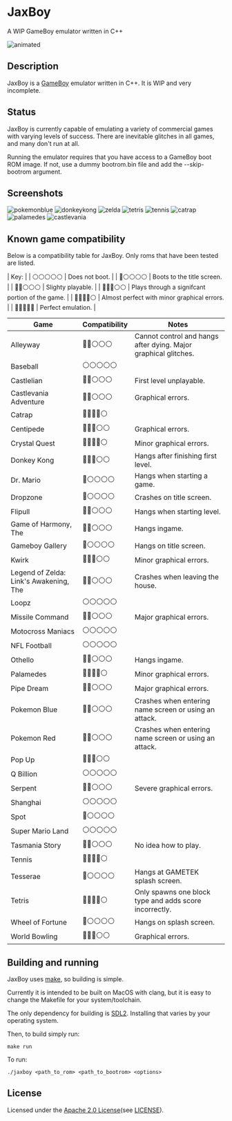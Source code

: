 # JaxBoy
A WIP GameBoy emulator written in C++

![animated](screenshots/startup.gif)

## Description

JaxBoy is a [GameBoy](https://en.wikipedia.org/wiki/Game_Boy) emulator written in C++. It is WIP and very incomplete.

## Status

JaxBoy is currently capable of emulating a variety of commercial games with varying levels of success. There are inevitable glitches in all games, and many don't run at all.

Running the emulator requires that you have access to a GameBoy boot ROM image. If not, use a dummy bootrom.bin file and add the --skip-bootrom argument.

## Screenshots

![pokemonblue](screenshots/pokemonblue.png)
![donkeykong](screenshots/donkeykong.png)
![zelda](screenshots/zelda.png)
![tetris](screenshots/tetris.png)
![tennis](screenshots/tennis.png)
![catrap](screenshots/catrap.png)
![palamedes](screenshots/palamedes.png)
![castlevania](screenshots/castlevania.png)

## Known game compatibility

Below is a compatibility table for JaxBoy.
Only roms that have been tested are listed.

| Key: |
| ⚪️⚪️⚪️⚪️⚪️ | Does not boot. |
| 🔵⚪️⚪️⚪️⚪️ | Boots to the title screen. |
| 🔵🔵⚪️⚪️⚪️ | Slighty playable. |
| 🔵🔵🔵️⚪️⚪️ | Plays through a signifcant portion of the game. |
| 🔵🔵🔵🔵⚪️ | Almost perfect with minor graphical errors. |
| 🔵🔵🔵🔵🔵 | Perfect emulation. |

| Game | Compatibility | Notes |
| --- | --- | --- |
| Alleyway                                  | 🔵🔵⚪️⚪️⚪️ |   Cannot control and hangs after dying. Major graphical glitches. |
| Baseball                                  | ⚪️⚪️⚪️⚪️⚪️ |   |
| Castlelian                                | 🔵🔵⚪️⚪️⚪️ |   First level unplayable. |
| Castlevania Adventure                     | 🔵🔵⚪️⚪️⚪️ |   Graphical errors. |
| Catrap                                    | 🔵🔵🔵🔵️⚪️ |   |
| Centipede                                 | 🔵🔵🔵️⚪️⚪️ |   Graphical errors. |
| Crystal Quest                             | 🔵🔵🔵🔵️⚪️ |   Minor graphical errors. |
| Donkey Kong                               | 🔵🔵🔵⚪️⚪️ |   Hangs after finishing first level. |
| Dr. Mario                                 | 🔵⚪️⚪️⚪️⚪️ |   Hangs when starting a game. |
| Dropzone                                  | 🔵️⚪️⚪️⚪️⚪️ |   Crashes on title screen. |
| Flipull                                   | 🔵🔵⚪️⚪️⚪️ |   Hangs when starting level. |
| Game of Harmony, The                      | 🔵🔵⚪️⚪️⚪️ |   Hangs ingame. |
| Gameboy Gallery                           | 🔵⚪️⚪️⚪️⚪️ |   Hangs on title screen. |
| Kwirk                                     | 🔵🔵🔵️⚪️⚪️ |   Minor graphical errors. |
| Legend of Zelda: Link's Awakening, The    | 🔵🔵⚪️⚪️⚪️ |   Crashes when leaving the house. |
| Loopz                                     | ⚪️⚪️⚪️⚪️⚪️ |   |
| Missile Command                           | 🔵🔵️️⚪️⚪️⚪️ |   Major graphical errors. |
| Motocross Maniacs                         | ⚪️⚪️⚪️⚪️⚪️ |   |
| NFL Football                              | ⚪️⚪️⚪️⚪️⚪️ |   |
| Othello                                   | 🔵🔵⚪️⚪️⚪️ |   Hangs ingame. |
| Palamedes                                 | 🔵🔵🔵🔵️⚪️ |   Minor graphical errors. |
| Pipe Dream                                | 🔵🔵⚪️⚪️⚪️ |   Major graphical errors. |
| Pokemon Blue                              | 🔵🔵⚪️️⚪⚪️ |   Crashes when entering name screen or using an attack. |
| Pokemon Red                               | 🔵🔵️⚪️⚪️⚪️ |   Crashes when entering name screen or using an attack. |
| Pop Up                                    | 🔵🔵🔵⚪️⚪️ |   |
| Q Billion                                 | ⚪️⚪️⚪️⚪️⚪️ |   |
| Serpent                                   | 🔵🔵⚪️⚪️⚪️ |   Severe graphical errors. |
| Shanghai                                  | ⚪️⚪️⚪️⚪️⚪️ |   |
| Spot                                      | 🔵⚪️⚪️⚪️⚪️ |   |
| Super Mario Land                          | ⚪️⚪️⚪️⚪️⚪️ |   |
| Tasmania Story                            | 🔵🔵⚪️⚪️⚪️ |   No idea how to play. |
| Tennis                                    | 🔵🔵🔵🔵⚪️ |   |
| Tesserae                                  | 🔵⚪️⚪️⚪️⚪️ |   Hangs at GAMETEK splash screen. |
| Tetris                                    | 🔵🔵🔵🔵️️⚪️ |   Only spawns one block type and adds score incorrectly. |
| Wheel of Fortune                          | 🔵⚪️⚪️⚪️⚪️ |   Hangs on splash screen. |
| World Bowling                             | 🔵🔵🔵⚪️⚪️ |   Graphical errors. |

## Building and running

JaxBoy uses [make](https://www.gnu.org/software/make/), so building is simple.

Currently it is intended to be built on MacOS with clang, but it is easy to change the Makefile for your system/toolchain.

The only dependency for building is [SDL2](https://www.libsdl.org/). Installing that varies by your operating system.

Then, to build simply run:
```
make run
```
To run:
```
./jaxboy <path_to_rom> <path_to_bootrom> <options>
```

## License

Licensed under the [Apache 2.0 License](http://www.apache.org/licenses/LICENSE-2.0)(see [LICENSE](LICENSE)).

